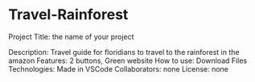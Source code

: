 # Travel-Rainforest
Project Title: the name of your project 

Description: Travel guide for floridians to travel to the rainforest in the amazon
Features: 2 buttons, Green website 
How to use: Download Files
Technologies: Made in VSCode
Collaborators: none 
License: none
